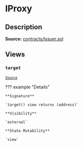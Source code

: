 # IProxy

## Description

**Source:** [contracts/Issuer.sol](https://github.com/Synthetixio/synthetix/tree/v2.84.4/contracts/Issuer.sol)

## Views

### `target`

<sub>[Source](https://github.com/Synthetixio/synthetix/tree/v2.84.4/contracts/Issuer.sol#L31)</sub>

??? example "Details"

    **Signature**

    `target() view returns (address)`

    **Visibility**

    `external`

    **State Mutability**

    `view`
